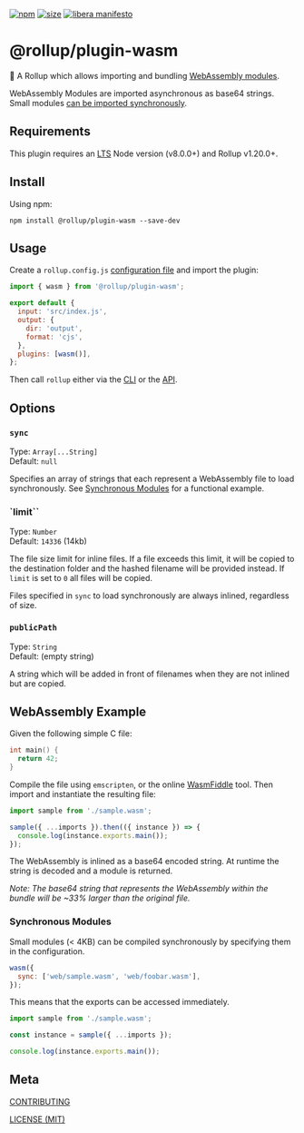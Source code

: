 [npm]: https://img.shields.io/npm/v/@rollup/plugin-wasm
[npm-url]: https://www.npmjs.com/package/@rollup/plugin-wasm
[size]: https://packagephobia.now.sh/badge?p=@rollup/plugin-wasm
[size-url]: https://packagephobia.now.sh/result?p=@rollup/plugin-wasm

[![npm][npm]][npm-url]
[![size][size]][size-url]
[![libera manifesto](https://img.shields.io/badge/libera-manifesto-lightgrey.svg)](https://liberamanifesto.com)

# @rollup/plugin-wasm

🍣 A Rollup which allows importing and bundling [WebAssembly modules](http://webassembly.org).

WebAssembly Modules are imported asynchronous as base64 strings. Small modules [can be imported synchronously](#synchronous-modules).

## Requirements

This plugin requires an [LTS](https://github.com/nodejs/Release) Node version (v8.0.0+) and Rollup v1.20.0+.

## Install

Using npm:

```console
npm install @rollup/plugin-wasm --save-dev
```

## Usage

Create a `rollup.config.js` [configuration file](https://www.rollupjs.org/guide/en/#configuration-files) and import the plugin:

```js
import { wasm } from '@rollup/plugin-wasm';

export default {
  input: 'src/index.js',
  output: {
    dir: 'output',
    format: 'cjs',
  },
  plugins: [wasm()],
};
```

Then call `rollup` either via the [CLI](https://www.rollupjs.org/guide/en/#command-line-reference) or the [API](https://www.rollupjs.org/guide/en/#javascript-api).

## Options

### `sync`

Type: `Array[...String]`<br>
Default: `null`

Specifies an array of strings that each represent a WebAssembly file to load synchronously. See [Synchronous Modules](#synchronous-modules) for a functional example.

### `limit``

Type: `Number`<br>
Default: `14336` (14kb)

The file size limit for inline files. If a file exceeds this limit, it will be copied to the destination folder and the hashed filename will be provided instead. If `limit` is set to `0` all files will be copied.

Files specified in `sync` to load synchronously are always inlined, regardless of size.

### `publicPath`

Type: `String`<br>
Default: (empty string)

A string which will be added in front of filenames when they are not inlined but are copied.

## WebAssembly Example

Given the following simple C file:

```c
int main() {
  return 42;
}
```

Compile the file using `emscripten`, or the online [WasmFiddle](https://wasdk.github.io/WasmFiddle//) tool. Then import and instantiate the resulting file:

```js
import sample from './sample.wasm';

sample({ ...imports }).then(({ instance }) => {
  console.log(instance.exports.main());
});
```

The WebAssembly is inlined as a base64 encoded string. At runtime the string is decoded and a module is returned.

_Note: The base64 string that represents the WebAssembly within the bundle will be ~33% larger than the original file._

### Synchronous Modules

Small modules (< 4KB) can be compiled synchronously by specifying them in the configuration.

```js
wasm({
  sync: ['web/sample.wasm', 'web/foobar.wasm'],
});
```

This means that the exports can be accessed immediately.

```js
import sample from './sample.wasm';

const instance = sample({ ...imports });

console.log(instance.exports.main());
```

## Meta

[CONTRIBUTING](/.github/CONTRIBUTING.md)

[LICENSE (MIT)](/LICENSE)
